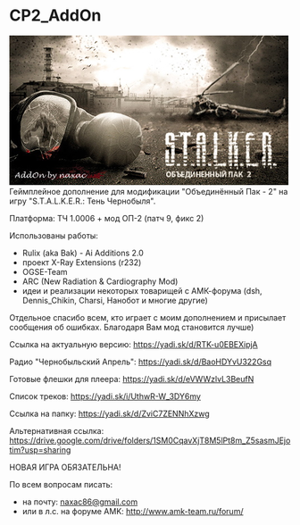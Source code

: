 # CP2_AddOn
![Нет предела совершенству...](bitmap.jpg?raw=true "Нет предела совершенству...")
Геймплейное дополнение для модификации "Объединённый Пак - 2" на игру "S.T.A.L.K.E.R.: Тень Чернобыля".

Платформа: ТЧ 1.0006 + мод ОП-2 (патч 9, фикс 2)

Использованы работы:

- Rulix (aka Bak) - Ai Additions 2.0
- проект X-Ray Extensions (r232)
- OGSE-Team
- ARC (New Radiation & Cardiography Mod)
- идеи и реализации некоторых товарищей с АМК-форума (dsh, Dennis_Chikin, Charsi, Нанобот и многие другие)

Отдельное спасибо всем, кто играет с моим дополнением и присылает сообщения об ошибках. Благодаря Вам мод становится лучше)

Ссылка на актуальную версию: https://yadi.sk/d/RTK-u0EBEXipjA

Радио "Чернобыльский Апрель": https://yadi.sk/d/BaoHDYvU322Gsq

Готовые флешки для плеера: https://yadi.sk/d/eVWWzlvL3BeufN

Список треков: https://yadi.sk/i/UthwR-W_3DY6my


Ссылка на папку: https://yadi.sk/d/ZviC7ZENNhXzwg

Альтернативная ссылка:  https://drive.google.com/drive/folders/1SM0CqavXjT8M5lPt8m_Z5sasmJEjotim?usp=sharing


НОВАЯ ИГРА ОБЯЗАТЕЛЬНА!

По всем вопросам писать:

- на почту: naxac86@gmail.com
- или в л.с. на форуме AMK: http://www.amk-team.ru/forum/
